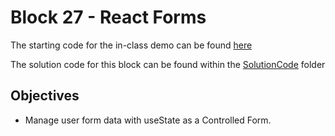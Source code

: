 # Block 27 - React Forms

The starting code for the in-class demo can be found [here](./demo/README.md)

The solution code for this block can be found within the [SolutionCode](../../SolutionCode/27-React-Forms/README.md) folder

## Objectives
* Manage user form data with useState as a Controlled Form.


